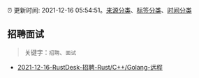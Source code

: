 :alarm_clock: 更新时间: 2021-12-16 05:54:51。[来源分类](../README.md)、[标签分类](../TAGS.md)、[时间分类](../TIMELINE.md)

## 招聘面试


> 关键字：`招聘`、`面试`



- [2021-12-16-RustDesk-招聘-Rust/C++/Golang-远程](https://www.v2ex.com/t/822565) 